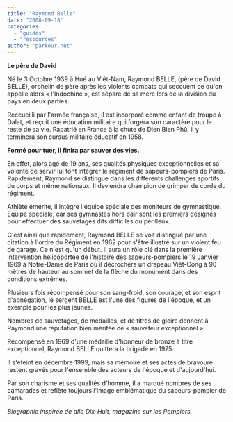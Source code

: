 ```yaml
---
title: "Raymond Belle"
date: "2008-09-18"
categories: 
  - "guides"
  - "ressources"
author: "parkour.net"
---
```


**Le père de David**

Né le 3 Octobre 1939 à Hué au Viêt-Nam, Raymond BELLE, (père de David BELLE), orphelin de père après les violents combats qui secouent ce qu'on appelle alors « l'Indochine », est séparé de sa mère lors de la division du pays en deux parties.

Reccueilli par l'armée française, il est incorporé comme enfant de troupe à Dalat, et reçoit une éducation militaire qui forgera son caractère pour le reste de sa vie. Rapatrié en France à la chute de Dien Bien Phû, il y terminera son cursus militaire éducatif en 1958.

**Formé pour tuer, il finira par sauver des vies.**

En effet, alors agé de 19 ans, ses qualités physiques exceptionnelles et sa volonté de servir lui font intégrer le régiment de sapeurs-pompiers de Paris. Rapidement, Raymond se distingue dans les différents challenges sportifs du corps et même nationaux. Il deviendra champion de grimper de corde du régiment.

Athlète émérite, il intègre l'équipe spéciale des moniteurs de gymnastique. Equipe spéciale, car ses gymnastes hors pair sont les premiers désignés pour effectuer des sauvetages dits difficiles ou périlleux.

C'est ainsi que rapidement, Raymond BELLE se voit distingué par une citation à l'ordre du Régiment en 1962 pour s'être illustré sur un violent feu de garage. Ce n'est qu'un début. Il aura un rôle clé dans la première intervention hélicoportée de l'histoire des sapeurs-pompiers le 19 Janvier 1969 à Notre-Dame de Paris où il décrochera un drapeau Viêt-Cong à 90 mètres de hauteur au sommet de la flèche du monument dans des conditions extrêmes.

Plusieurs fois récompensé pour son sang-froid, son courage, et son esprit d'abnégation, le sergent BELLE est l'une des figures de l'époque, et un exemple pour les plus jeunes.

Nombres de sauvetages, de médailles, et de titres de gloire donnent à Raymond une réputation bien méritée de « sauveteur exceptionnel ».

Récompensé en 1969 d'une médaille d'honneur de bronze à titre exceptionnel, Raymond BELLE quittera la brigade en 1975.

Il s'éteint en décembre 1999, mais sa mémoire et ses actes de bravoure restent gravés pour l'ensemble des acteurs de l'époque et d'aujourd'hui.

Par son charisme et ses qualités d'homme, il a marqué nombres de ses camarades et reflète toujours l'image emblématique du sapeurs-pompier de Paris.

_Biographie inspirée de allo Dix-Huit, magazine sur les Pompiers._
